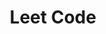 ---
# Featured tags need to have either the `list` or `grid` layout (PRO only).
layout: grid

# The title of the tag's page.
title: Leet Code

# The name of the tag, used in a post's front matter (e.g. tags: [<slug>]).
slug: leetcode

# (Optional) Write a short (~150 characters) description of this featured tag.
description: >
  Posts about problems from LeetCode.com
# (Optional) You can disable grouping posts by date.
no_groups: true

# Exclude this example category from the sitemap.
# DON'T USE THIS SETTING IN YOUR CATEGORIES!
sitemap: false
---